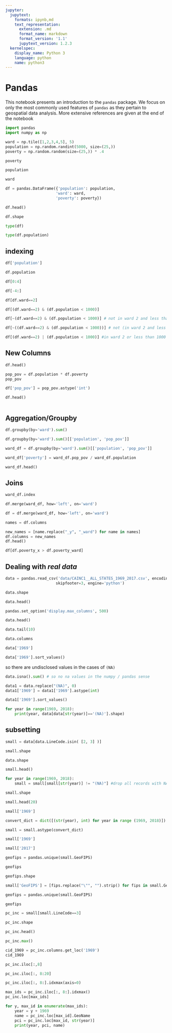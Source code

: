```yaml
---
jupyter:
  jupytext:
    formats: ipynb,md
    text_representation:
      extension: .md
      format_name: markdown
      format_version: '1.1'
      jupytext_version: 1.2.3
  kernelspec:
    display_name: Python 3
    language: python
    name: python3
---
```


# Pandas

This notebook presents an introduction to the `pandas` package.
We focus on only the most commonly used features of `pandas` as they pertain to geospatial data analysis. More extensive references are given at the end of the notebook

```python
import pandas
import numpy as np
```

```python
ward = np.tile([1,2,3,4,5], 5)
population = np.random.randint(5000, size=(25,))
poverty = np.random.random(size=(25,)) * .4
```

```python
poverty
```

```python
population
```

```python
ward
```

```python
df = pandas.DataFrame({'population': population,
                      'ward': ward,
                      'poverty': poverty})
```

```python
df.head()
```

```python
df.shape
```

```python
type(df)
```

```python
type(df.population)
```

## indexing

```python
df['population']
```

```python
df.population
```

```python
df[0:4]
```

```python
df[-4:]
```

```python
df[df.ward==2]
```

```python
df[(df.ward==2) & (df.population < 1000)]
```

```python
df[~(df.ward==2) & (df.population < 1000)] # not in ward 2 and less than 1000 population
```

```python
df[~((df.ward==2) & (df.population < 1000))] # not (in ward 2 and less than 1000 population)
```

```python
df[(df.ward==2) | (df.population < 1000)] #in ward 2 or less than 1000 population)
```

## New Columns

```python
df.head()
```

```python
pop_pov = df.population * df.poverty
pop_pov
```

```python
df['pop_pov'] = pop_pov.astype('int')
```

```python
df.head()
```

```python

```

## Aggregation/Groupby

```python
df.groupby(by='ward').sum()
```

```python
df.groupby(by='ward').sum()[['population', 'pop_pov']]
```

```python
ward_df = df.groupby(by='ward').sum()[['population', 'pop_pov']]
```

```python
ward_df['poverty'] = ward_df.pop_pov / ward_df.population
```

```python
ward_df.head()
```

## Joins

```python
ward_df.index
```

```python
df.merge(ward_df, how='left', on='ward')
```

```python
df = df.merge(ward_df, how='left', on='ward')
```

```python
names = df.columns
```

```python
new_names = [name.replace("_y", "_ward") for name in names]
df.columns = new_names
df.head()
```

```python
df[df.poverty_x > df.poverty_ward]
```

## Dealing with *real data*

```python
data = pandas.read_csv('data/CAINC1__ALL_STATES_1969_2017.csv', encoding='latin-1', 
                      skipfooter=3, engine='python')
```

```python
data.shape
```

```python
data.head()
```

```python
pandas.set_option('display.max_columns', 500)
```

```python
data.head()
```

```python
data.tail(10)
```

```python
data.columns
```

```python
data['1969']
```

```python
data['1969'].sort_values()
```

so there are undisclosed values in the cases of `(NA)`

```python
data.isna().sum() # so no na values in the numpy / pandas sense
```

```python
data1 = data.replace("(NA)", 0)
data1['1969'] = data1['1969'].astype(int)
```

```python
data1['1969'].sort_values()
```

```python
for year in range(1969, 2018):
    print(year, data[data[str(year)]=='(NA)'].shape)
```

## subsetting

```python
small = data[data.LineCode.isin( [2, 3] )]
```

```python
small.shape
```

```python
data.shape
```

```python
small.head()
```

```python
for year in range(1969, 2018):
    small = small[small[str(year)] != "(NA)"] #drop all records with NA
```

```python
small.shape
```

```python
small.head(20)
```

```python
small['1969']
```

```python
convert_dict = dict([(str(year), int) for year in range (1969, 2018)])
```

```python
small = small.astype(convert_dict)
```

```python
small['1969']
```

```python
small['2017']
```

```python
geofips = pandas.unique(small.GeoFIPS)
```

```python
geofips
```

```python
geofips.shape
```

```python
small['GeoFIPS'] = [fips.replace("\"", "").strip() for fips in small.GeoFIPS]
```

```python
geofips = pandas.unique(small.GeoFIPS)
```

```python
geofips
```

```python
pc_inc = small[small.LineCode==3]
```

```python
pc_inc.shape
```

```python
pc_inc.head()
```

```python
pc_inc.max()
```

```python
cid_1969 = pc_inc.columns.get_loc('1969')
cid_1969
```

```python
pc_inc.iloc[:,8]
```

```python
pc_inc.iloc[:, 8:20]
```

```python
pc_inc.iloc[:, 8:].idxmax(axis=0) 
```

```python
max_ids = pc_inc.iloc[:, 8:].idxmax() 
pc_inc.loc[max_ids]
```

```python
for y, max_id in enumerate(max_ids):
    year = y + 1969
    name = pc_inc.loc[max_id].GeoName
    pci = pc_inc.loc[max_id, str(year)]
    print(year, pci, name)
    
```

